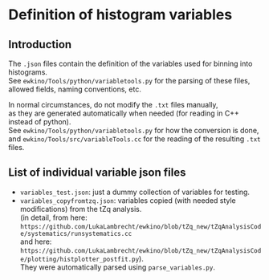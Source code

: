 # Definition of histogram variables

## Introduction

The `.json` files contain the definition of the variables used for binning into histograms.  
See `ewkino/Tools/python/variabletools.py` for the parsing of these files,  
allowed fields, naming conventions, etc.  

In normal circumstances, do not modify the `.txt` files manually,  
as they are generated automatically when needed (for reading in C++ instead of python).  
See `ewkino/Tools/python/variabletools.py` for how the conversion is done,  
and `ewkino/Tools/src/variableTools.cc` for the reading of the resulting `.txt` files.  

## List of individual variable json files

- `variables_test.json`: just a dummy collection of variables for testing.  
- `variables_copyfromtzq.json`: variables copied (with needed style modifications) from the tZq analysis.  
  (in detail, from here: `https://github.com/LukaLambrecht/ewkino/blob/tZq_new/tZqAnalysisCode/systematics/runsystematics.cc`  
   and here: `https://github.com/LukaLambrecht/ewkino/blob/tZq_new/tZqAnalysisCode/plotting/histplotter_postfit.py`).  
  They were automatically parsed using `parse_variables.py`.
